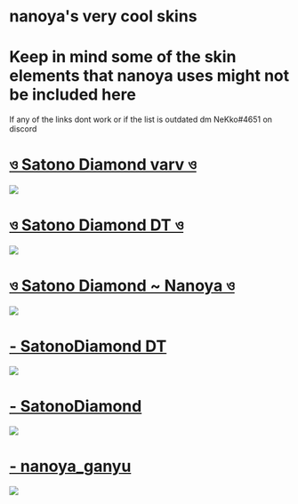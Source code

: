
# nanoya's very cool skins
# Keep in mind some of the skin elements that nanoya uses might not be included here
If any of the links dont work or if the list is outdated dm NeKko#4651 on discord

# [ও Satono Diamond varv ও](https://nanoya.s-ul.eu/HHAHw1gq)
![](https://imgur.com/CPBwx2V.jpg)
# [ও Satono Diamond DT ও](https://nanoya.s-ul.eu/9e6bf7ej)
![](https://imgur.com/VJzMngy.jpg)
# [ও Satono Diamond ~ Nanoya ও](https://www.reddit.com/r/OsuSkins/comments/uozln2/%E0%A6%93_satono_diamond_nanoya_%E0%A6%93)
![](https://i.imgur.com/UFRihYT.jpeg)
# [- SatonoDiamond DT](https://mega.nz/file/9EYGRQhD#6r27AmWLj61-o-xdNBMj8JayuG2kekkaN4m5Z-0qx8E) 
![](https://i.imgur.com/gZAljkx.jpg)
# [- SatonoDiamond](https://mega.nz/file/JZAg0LZa#r0N2Ybo6WkvlMiKO3T2dGAE2a29ayppLaRyr1VYmkMM) 
![](https://i.imgur.com/zW0rv8O.jpg)
# [- nanoya_ganyu](https://mega.nz/file/5AQ0EKyC#3D8EYyknQhhPYSXDnnqQPk5pGFXVhAYTHBGHaOqepuw) 
![](https://i.imgur.com/OeTSF4r.jpg)
